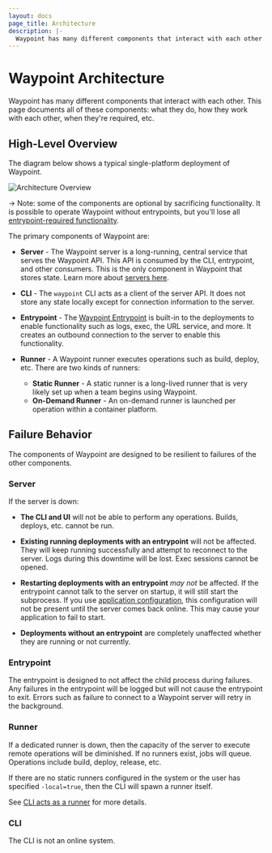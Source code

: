 ```yaml
---
layout: docs
page_title: Architecture
description: |-
  Waypoint has many different components that interact with each other. This page documents all of these components: what they do, how they work with each other, when they're required, etc.
---
```


# Waypoint Architecture

Waypoint has many different components that interact with each other.
This page documents all of these components: what they do, how they
work with each other, when they're required, etc.

## High-Level Overview

The diagram below shows a typical single-platform deployment of Waypoint.

![Architecture Overview](/img/architecture.png)

-> Note: some of the components are optional by sacrificing functionality.
It is possible to operate Waypoint without entrypoints, but you'll lose
all [entrypoint-required functionality](../docs/entrypoint#functionality).

The primary components of Waypoint are:

- **Server** - The Waypoint server is a long-running, central service that
  serves the Waypoint API. This API is consumed by the CLI, entrypoint, and
  other consumers. This is the only component in Waypoint that stores state.
  Learn more about [servers here](../docs/server).

- **CLI** - The `waypoint` CLI acts as a client of the server API. It
  does not store any state locally except for connection information to the
  server.

- **Entrypoint** - The [Waypoint Entrypoint](../docs/entrypoint) is built-in to
  the deployments to enable functionality such as logs, exec, the URL
  service, and more. It creates an outbound connection to the server to
  enable this functionality.

- **Runner** - A Waypoint runner executes operations such as build,
  deploy, etc. There are two kinds of runners:

  - **Static Runner** - A static runner is a long-lived runner that is very likely set up
    when a team begins using Waypoint.
  - **On-Demand Runner** - An on-demand runner is launched per operation within a
    container platform.

## Failure Behavior

The components of Waypoint are designed to be resilient to failures
of the other components.

### Server

If the server is down:

- **The CLI and UI** will not be able to perform any operations. Builds,
  deploys, etc. cannot be run.

- **Existing running deployments with an entrypoint** will not be affected.
  They will keep running successfully and attempt to reconnect to the server.
  Logs during this downtime will be lost. Exec sessions cannot be opened.

- **Restarting deployments with an entrypoint** _may not_ be affected.
  If the entrypoint cannot talk to the server on startup, it will still
  start the subprocess. If you use [application configuration](../docs/app-config),
  this configuration will not be present until the server comes back online.
  This may cause your application to fail to start.

- **Deployments without an entrypoint** are completely unaffected whether
  they are running or not currently.

### Entrypoint

The entrypoint is designed to not affect the child process during failures.
Any failures in the entrypoint will be logged but will not cause the
entrypoint to exit. Errors such as failure to connect to a Waypoint server
will retry in the background.

### Runner

If a dedicated runner is down, then the capacity of the server to execute
remote operations will be diminished. If no runners exist, jobs will queue.
Operations include build, deploy, release, etc.

If there are no static runners configured in the system or the user has specified
`-local=true`, then the CLI will spawn a runner itself.

See [CLI acts as a runner](../docs/resources/internals/execution) for more details.

### CLI

The CLI is not an online system.
